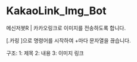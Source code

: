 # KakaoLink_Img_Bot
메신저봇R | 카카오링크로 이미지를 전송하도록 합니다.

[.카링 ]으로 명령어를 시작하여 +마다 문자열을 끊습니다.

구조: 
1: 제목
2: 내용
3: 이미지 링크
